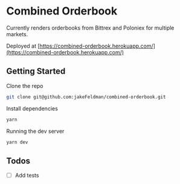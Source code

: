 # Combined Orderbook

Currently renders orderbooks from Bittrex and Poloniex for multiple markets.

Deployed at [https://combined-orderbook.herokuapp.com/](https://combined-orderbook.herokuapp.com/)

## Getting Started

Clone the repo

```sh
git clone git@github.com:jakeFeldman/combined-orderbook.git
```

Install dependencies

```sh
yarn
```

Running the dev server

```sh
yarn dev
```

## Todos

- [ ] Add tests

